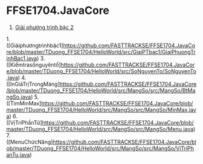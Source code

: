 # FFSE1704.JavaCore
1. [Giải phương trình bậc 2](https://github.com/FASTTRACKSE/FFSE1704.JavaCore/blob/master/TDuong_FFSE1704/HelloWorld/src/Bai2/Giaiptbac2.java)

1.([Giảiphươngtrìnhbậc1]https://github.com/FASTTRACKSE/FFSE1704.JavaCore/blob/master/TDuong_FFSE1704/HelloWorld/src/GiaiPTbac1/GiaiPhuongTrinhBac1.java)
3. ([Kiểmtrasốnguyêntố]https://github.com/FASTTRACKSE/FFSE1704.JavaCore/blob/master/TDuong_FFSE1704/HelloWorld/src/SoNguyenTo/SoNguyenTo.java)
4. ([InGiáTrịTrongMảng]https://github.com/FASTTRACKSE/FFSE1704.JavaCore/blob/master/TDuong_FFSE1704/HelloWorld/src/MangSo/src/MangSo/BtMangSo.java)
5. ([TìmMinMax]https://github.com/FASTTRACKSE/FFSE1704.JavaCore/blob/master/TDuong_FFSE1704/HelloWorld/src/MangSo/src/MangSo/MinMax.java)
6.([VịTríPhầnTử]https://github.com/FASTTRACKSE/FFSE1704.JavaCore/blob/master/TDuong_FFSE1704/HelloWorld/src/MangSo/src/MangSo/Menu.java) 
7. ([MenuChứcNăng]https://github.com/FASTTRACKSE/FFSE1704.JavaCore/blob/master/TDuong_FFSE1704/HelloWorld/src/MangSo/src/MangSo/ViTriPhanTu.java)
